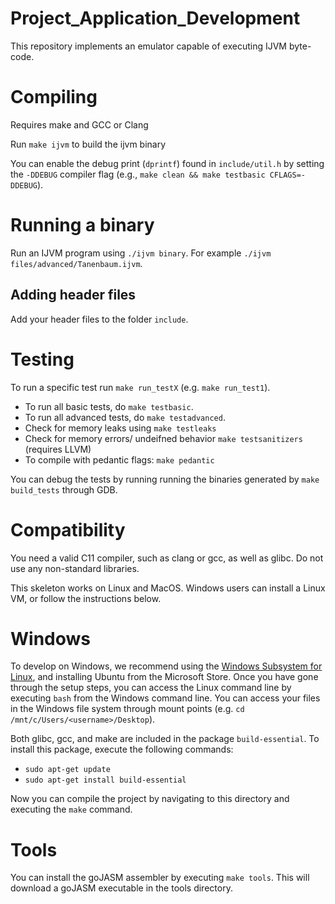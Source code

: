 # Project_Application_Development
This repository implements an emulator capable of executing IJVM byte-code. 



# Compiling
Requires make and GCC or Clang

Run `make ijvm` to build the ijvm binary

You can enable the debug print (`dprintf`) found in `include/util.h` by
setting the `-DDEBUG` compiler flag (e.g., `make clean && make testbasic CFLAGS=-DDEBUG`).

# Running a binary
Run an IJVM program using `./ijvm binary`. For example `./ijvm files/advanced/Tanenbaum.ijvm`.

## Adding header files
Add your header files to the folder `include`.

# Testing
To run a specific test run `make run_testX` (e.g. `make run_test1`).

* To run all basic tests, do `make testbasic`.
* To run all advanced tests, do `make testadvanced`.
* Check for memory leaks using `make testleaks`
* Check for memory errors/ undeifned behavior `make testsanitizers` (requires LLVM)
* To compile with pedantic flags: `make pedantic`

You can debug the tests by running running the binaries generated by
`make build_tests` through GDB.

# Compatibility
You need a valid C11 compiler, such as clang or gcc, as well as glibc. Do not 
use any non-standard libraries.

This skeleton works on Linux and MacOS. Windows users can install a Linux VM, or
follow the instructions below.

# Windows
To develop on Windows, we recommend using the [Windows Subsystem for Linux](https://docs.microsoft.com/en-us/windows/wsl/install-win10),
and installing Ubuntu from the Microsoft Store. Once you have gone through the
setup steps, you can access the Linux command line by executing `bash` from
the Windows command line. You can access your files in the Windows file system
through mount points (e.g. `cd /mnt/c/Users/<username>/Desktop`).

Both glibc, gcc, and make are included in the package `build-essential`. To 
install this package, execute the following commands:

* `sudo apt-get update`
* `sudo apt-get install build-essential`

Now you can compile the project by navigating to this directory and executing
the `make` command.

# Tools
You can install the goJASM assembler by executing `make tools`. This will
download a goJASM executable in the tools directory.
